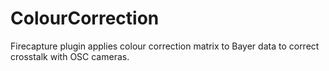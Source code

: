 # ColourCorrection
Firecapture plugin applies colour correction matrix to Bayer data to correct crosstalk with OSC cameras. 
